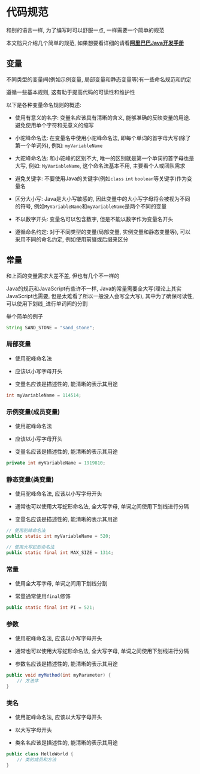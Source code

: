 # 代码规范

和别的语言一样, 为了编写时可以舒服一点, 一样需要一个简单的规范

本文档只介绍几个简单的规范, 如果想要看详细的请看[**阿里巴巴Java开发手册**](https://developer.aliyun.com/ebook/386/read)

## 变量

不同类型的变量间(例如示例变量, 局部变量和静态变量等)有一些命名规范和约定

遵循一些基本规则, 这有助于提高代码的可读性和维护性

以下是各种变量命名规则的概述:

* 使用有意义的名字: 变量名应该具有清晰的含义, 能够准确的反映变量的用途. 避免使用单个字符和无意义的缩写

* 小驼峰命名法: 在变量名中使用小驼峰命名法, 即每个单词的首字母大写(除了第一个单词外), 例如: `myVariableName`

* 大驼峰命名法: 和小驼峰的区别不大, 唯一的区别就是第一个单词的首字母也是大写, 例如: `MyVariableName`, 这个命名法基本不用, 主要看个人或团队需求

* 避免关键字: 不要使用Java的关键字(例如`class` `int` `boolean`等关键字)作为变量名
  
* 区分大小写: Java是大小写敏感的, 因此变量中的大小写字母将会被视为不同的符号, 例如`MyVariableName`和`myVariableName`是两个不同的变量

* 不以数字开头: 变量名可以包含数字, 但是不能以数字作为变量名开头

* 遵循命名约定: 对于不同类型的变量(局部变量, 实例变量和静态变量等), 可以采用不同的命名约定, 例如使用前缀或后缀来区分

## 常量

和上面的变量需求大差不差, 但也有几个不一样的

Java的规范和JavaScript有些许不一样, Java的常量需要全大写(理论上其实JavaScript也需要, 但是太难看了所以一般没人会写全大写), 其中为了确保可读性, 可以使用下划线`_`进行单词间的分割

举个简单的例子

```java
String SAND_STONE = "sand_stone";
```

### 局部变量

* 使用驼峰命名法

* 应该以小写字母开头

* 变量名应该是描述性的, 能清晰的表示其用途

```java
int myVariableName = 114514;
```

### 示例变量(成员变量)

* 使用驼峰命名法

* 应该以小写字母开头

* 变量名应该是描述性的, 能清晰的表示其用途

```java
private int myVariableName = 1919810;
```

### 静态变量(类变量)

* 使用驼峰命名法, 应该以小写字母开头

* 通常也可以使用大写蛇形命名法, 全大写字母, 单词之间使用下划线进行分隔

* 变量名应该是描述性的, 能清晰的表示其用途

```java
// 使用驼峰命名法
public static int myVariableName = 520;

// 使用大写蛇形命名法
public static final int MAX_SIZE = 1314;
```

### 常量
* 使用全大写字母, 单词之间用下划线分割

* 常量通常使用`final`修饰

```java
public static final int PI = 521;
```

### 参数

* 使用驼峰命名法, 应该以小写字母开头

* 通常也可以使用大写蛇形命名法, 全大写字母, 单词之间使用下划线进行分隔

* 参数名应该是描述性的, 能清晰的表示其用途

```java
public void myMethod(int myParameter) {
	// 方法体
}
```

### 类名

* 使用驼峰命名法, 应该以大写字母开头

* 以大写字母开头

* 类名名应该是描述性的, 能清晰的表示其用途

```java
public class HelloWorld {
	// 类的成员和方法
}
```